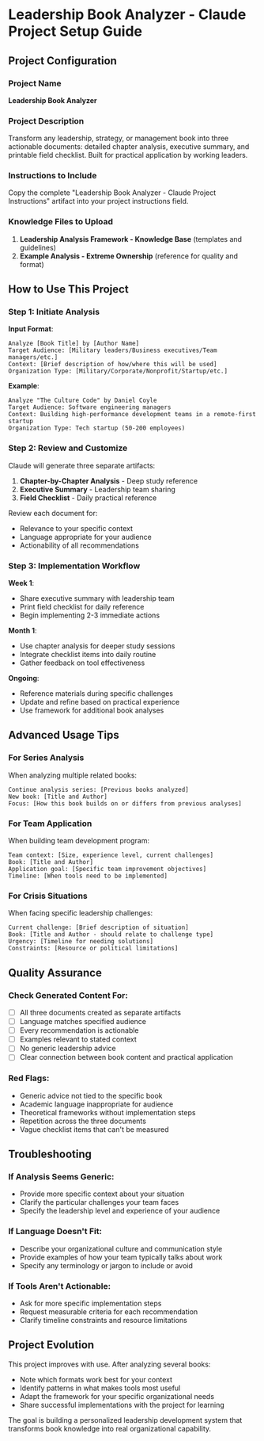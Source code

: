 # Leadership Book Analyzer - Claude Project Setup Guide

## Project Configuration

### Project Name
**Leadership Book Analyzer**

### Project Description
Transform any leadership, strategy, or management book into three actionable documents: detailed chapter analysis, executive summary, and printable field checklist. Built for practical application by working leaders.

### Instructions to Include
Copy the complete "Leadership Book Analyzer - Claude Project Instructions" artifact into your project instructions field.

### Knowledge Files to Upload
1. **Leadership Analysis Framework - Knowledge Base** (templates and guidelines)
2. **Example Analysis - Extreme Ownership** (reference for quality and format)

## How to Use This Project

### Step 1: Initiate Analysis
**Input Format**:
```
Analyze [Book Title] by [Author Name]
Target Audience: [Military leaders/Business executives/Team managers/etc.]
Context: [Brief description of how/where this will be used]
Organization Type: [Military/Corporate/Nonprofit/Startup/etc.]
```

**Example**:
```
Analyze "The Culture Code" by Daniel Coyle
Target Audience: Software engineering managers
Context: Building high-performance development teams in a remote-first startup
Organization Type: Tech startup (50-200 employees)
```

### Step 2: Review and Customize
Claude will generate three separate artifacts:
1. **Chapter-by-Chapter Analysis** - Deep study reference
2. **Executive Summary** - Leadership team sharing
3. **Field Checklist** - Daily practical reference

Review each document for:
- Relevance to your specific context
- Language appropriate for your audience
- Actionability of all recommendations

### Step 3: Implementation Workflow

**Week 1**: 
- Share executive summary with leadership team
- Print field checklist for daily reference
- Begin implementing 2-3 immediate actions

**Month 1**:
- Use chapter analysis for deeper study sessions
- Integrate checklist items into daily routine
- Gather feedback on tool effectiveness

**Ongoing**:
- Reference materials during specific challenges
- Update and refine based on practical experience
- Use framework for additional book analyses

## Advanced Usage Tips

### For Series Analysis
When analyzing multiple related books:
```
Continue analysis series: [Previous books analyzed]
New book: [Title and Author]
Focus: [How this book builds on or differs from previous analyses]
```

### For Team Application
When building team development program:
```
Team context: [Size, experience level, current challenges]
Book: [Title and Author]
Application goal: [Specific team improvement objectives]
Timeline: [When tools need to be implemented]
```

### For Crisis Situations
When facing specific leadership challenges:
```
Current challenge: [Brief description of situation]
Book: [Title and Author - should relate to challenge type]
Urgency: [Timeline for needing solutions]
Constraints: [Resource or political limitations]
```

## Quality Assurance

### Check Generated Content For:
- [ ] All three documents created as separate artifacts
- [ ] Language matches specified audience
- [ ] Every recommendation is actionable
- [ ] Examples relevant to stated context
- [ ] No generic leadership advice
- [ ] Clear connection between book content and practical application

### Red Flags:
- Generic advice not tied to the specific book
- Academic language inappropriate for audience
- Theoretical frameworks without implementation steps
- Repetition across the three documents
- Vague checklist items that can't be measured

## Troubleshooting

### If Analysis Seems Generic:
- Provide more specific context about your situation
- Clarify the particular challenges your team faces
- Specify the leadership level and experience of your audience

### If Language Doesn't Fit:
- Describe your organizational culture and communication style
- Provide examples of how your team typically talks about work
- Specify any terminology or jargon to include or avoid

### If Tools Aren't Actionable:
- Ask for more specific implementation steps
- Request measurable criteria for each recommendation
- Clarify timeline constraints and resource limitations

## Project Evolution

This project improves with use. After analyzing several books:
- Note which formats work best for your context
- Identify patterns in what makes tools most useful
- Adapt the framework for your specific organizational needs
- Share successful implementations with the project for learning

The goal is building a personalized leadership development system that transforms book knowledge into real organizational capability.